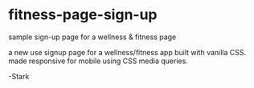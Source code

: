 # fitness-page-sign-up
sample sign-up page for a wellness &amp; fitness page

a new use signup page for a wellness/fitness app built with vanilla CSS.
made responsive for mobile using CSS media queries.

-Stark
